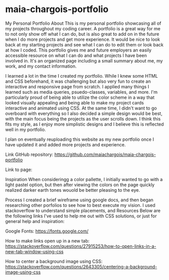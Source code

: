 # maia-chargois-portfolio
My Personal Portfolio
About
This is my personal portfolio showcasing all of my projects throughout my coding career. A portfolio is a great way for me to not only show off what I can do, but is also great to add on in the future when I do more projects and get more experience. It would be nice to look back at my starting projects and see what I can do to edit them or look back at how I coded. This portfolio gives me and future employers an easily accessible resource on what I can do and what projects I have been involved in. It's an organized page including a small summary about me, my work, and my contact information.

I learned a lot in the time I created my portfolio. While I knew some HTML and CSS beforehand, it was challenging but also very fun to create an interactive and responsive page from scratch. I applied many things I learned such as media queries, psuedo-classes, variables, and more. I'm particularly proud of being able to utilize the color scheme in a way that looked visually appealing and being able to make my project cards interactive and animated using CSS. At the same time, I didn't want to go overboard with everything so I also decided a simple design would be best, with the main focus being the projects as the user scrolls down. I think this fits my style, as I enjoy more simplistic designs and I believe this is reflected well in my portfolio.

I plan on eventually reuploading this website as my new portfolio once I have updated it and added more projects and experience.

Link
GitHub repository: https://github.com/maiachargois/maia-chargois-portfolio

Link to page: 

Inspiration
When consideringg a color pallette, I initially wanted to go with a light pastel option, but then after viewing the colors on the page quickly realized darker earth tones wouold be better pleasing to the eye. 



Process
I created a brief wireframe using google docs, and then began researching other porfolios to see how to best execute my vision. I used stackoverflow to understand simple placements, and 
Resources
Below are the following links I've used to help me out with CSS solutions, or just for general help and inspiration:

Google Fonts: https://fonts.google.com/

How to make links open up in a new tab: https://stackoverflow.com/questions/27915253/how-to-open-links-in-a-new-tab-window-using-css

How to center a background image using CSS: https://stackoverflow.com/questions/2643305/centering-a-background-image-using-css